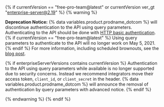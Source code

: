 {% if currentVersion == "free-pro-team@latest" or currentVersion ver_gt "enterprise-server@2.19" %}
{% warning %}

**Deprecation Notice:** {% data variables.product.prodname_dotcom %} will discontinue authentication to the API using query parameters. Authenticating to the API should be done with [HTTP basic authentication](/v3/auth/#via-oauth-and-personal-access-tokens).{% if currentVersion == "free-pro-team@latest" %} Using query parameters to authenticate to the API will no longer work on May 5, 2021. {% endif %}  For more information, including scheduled brownouts, see the [blog post](https://developer.github.com/changes/2020-02-10-deprecating-auth-through-query-param/).

{% if enterpriseServerVersions contains currentVersion %} Authentication to the API using query parameters while available is no longer supported due to security concerns. Instead we recommend integrators move their access token, `client_id`, or `client_secret` in the header. {% data variables.product.prodname_dotcom %} will announce the removal of authentication by query parameters with advanced notice. {% endif %}

{% endwarning %}
{% endif %}
